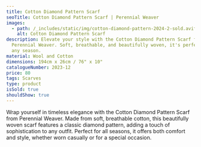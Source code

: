 ```yaml
---
title: Cotton Diamond Pattern Scarf
seoTitle: Cotton Diamond Pattern Scarf | Perennial Weaver
images:
  - path: /_includes/static/img/cotton-diamond-pattern-2024-2-sold.avif
    alt: Cotton Diamond Pattern Scarf
description: Elevate your style with the Cotton Diamond Pattern Scarf from
  Perennial Weaver. Soft, breathable, and beautifully woven, it's perfect for
  any season.
material: Wool and Cotton
dimensions: 194cm x 26cm / 76" x 10"
catalogueNumber: 2023-12
price: 80
tags: Scarves
type: product
isSold: true
shouldShow: true
---
```

Wrap yourself in timeless elegance with the Cotton Diamond Pattern Scarf from Perennial Weaver. Made from soft, breathable cotton, this beautifully woven scarf features a classic diamond pattern, adding a touch of sophistication to any outfit. Perfect for all seasons, it offers both comfort and style, whether worn casually or for a special occasion.
